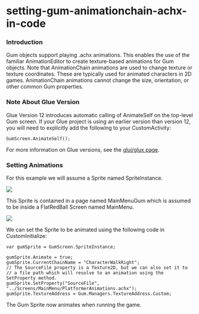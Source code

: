 # setting-gum-animationchain-achx-in-code

### Introduction

Gum objects support playing .achx animations. This enables the use of the familiar AnimationEditor to create texture-based animations for Gum objects. Note that AnimationChain animations are used to change texture or texture coordinates. These are typically used for animated characters in 2D games. AnimationChain animations cannot change the size, orientation, or other common Gum properties.

### Note About Glue Version

Glue Version 12 introduces automatic calling of AnimateSelf on the top-level Gum screen. If your Glue project is using an earlier version than version 12, you will need to explicitly add the following to your CustomActivity:

```
GumScreen.AnimateSelf();
```

For more information on Glue versions, see the [gluj/glux page](../../glue-reference/glujglux.md).

### Setting Animations

For this example we will assume a Sprite named SpriteInstance.

![](../../media/2022-02-img\_621bdf9420500.png)

This Sprite is contained in a page named MainMenuGum which is assumed to be inside a FlatRedBall Screen named MainMenu.

![](../../media/2022-02-img\_621bdfc9e687d.png)

We can set the Sprite to be animated using the following code in CustomInitialize:

```
var gumSprite = GumScreen.SpriteInstance;

gumSprite.Animate = true;
gumSprite.CurrentChainName = "CharacterWalkRight";
// The SourceFile property is a Texture2D, but we can also set it to
// a file path which will resolve to an animation using the SetProperty method.
gumSprite.SetProperty("SourceFile", "../Screens/MainMenu/PlatformerAnimations.achx");
gumSprite.TextureAddress = Gum.Managers.TextureAddress.Custom;
```

The Gum Sprite now animates when running the game. 

<figure><img src="../../media/2022-02-27\_13-39-06.gif" alt=""><figcaption></figcaption></figure>


